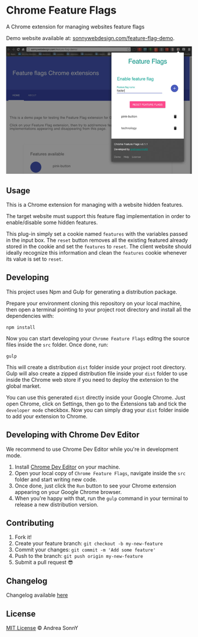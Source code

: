 # Chrome Feature Flags

A Chrome extension for managing websites feature flags

Demo website available at: [sonnywebdesign.com/feature-flag-demo](http://sonnywebdesign.com/feature-flag-demo).

![Feature flag hero](https://raw.githubusercontent.com/andreasonny83/chrome-feature-flag/master/doc/featureflag-hero.0.2.0.jpg)

## Usage

This is a Chrome extension for managing with a website hidden features.

The target website must support this feature flag implementation in order to enable/disable some hidden features.

This plug-in simply set a cookie named `features` with the variables passed in the input box.
The `reset` button removes all the existing featured already stored in the cookie and set the `features` to `reset`.
The client website should ideally recognize this information and clean the `features` cookie whenever its value is set to `reset`.

## Developing

This project uses Npm and Gulp for generating a distribution package.

Prepare your environment cloning this repository on your local machine, then open a terminal pointing to your project root directory and install all the dependencies with:

    npm install

Now you can start developing your `Chrome Feature Flags` editng the source files inside the `src` folder.
Once done, run:

    gulp

This will create a distribution `dist` folder inside your project root directory. Gulp will also create a zipped distribution file inside your `dist` folder to use inside the Chrome web store if you need to deploy the extension to the global market.

You can use this generated `dist` directly inside your Google Chrome.
Just open Chrome, click on Settings, then go to the Extensions tab and tick the `developer mode` checkbox. Now you can simply drag your `dist` folder inside to add your extension to Chrome.


## Developing with Chrome Dev Editor

We recommend to use Chrome Dev Editor while you're in development mode.

1. Install [Chrome Dev Editor](https://chrome.google.com/webstore/detail/chrome-dev-editor/pnoffddplpippgcfjdhbmhkofpnaalpg) on your machine.
2. Open your local copy of `Chrome Feature Flags`, navigate inside the `src` folder and start writing new code.
3. Once done, just click the `Run` button to see your Chrome extension appearing on your Google Chrome browser.
4. When you're happy with that, run the `gulp` command in your terminal to release a new distribution version.

## Contributing

1. Fork it!
2. Create your feature branch: `git checkout -b my-new-feature`
3. Commit your changes: `git commit -m 'Add some feature'`
4. Push to the branch: `git push origin my-new-feature`
5. Submit a pull request :sunglasses:

## Changelog

Changelog available [here](https://github.com/andreasonny83/chrome-feature-flag/blob/master/CHANGELOG.md)

## License

[MIT License](https://github.com/andreasonny83/chrome-feature-flag/blob/master/LICENSE) © Andrea SonnY

